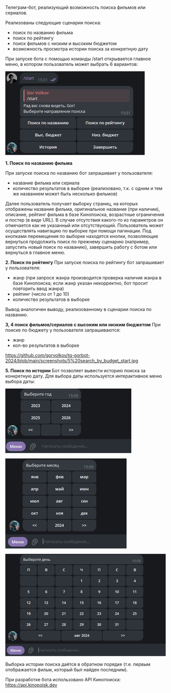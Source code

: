 Телеграм-бот, реализующий возможность поиска фильмов или сериалов. 

Реализованы следующие сценарии поиска:
- поиск по названию фильма
- поиск по рейтингу
- поиск фильмов с низким и высоким бюджетом
- возможность просмотра истории поиска за конкретную дату

При запуске бота с помощью команды /start открывается главное меню, в котором пользователь может выбрать 6 вариантов:

![](https://github.com/gorvolkov/tg-gorbot-2024/blob/main/screenshots/1%20main_menu.jpg)

**1. Поиск по названию фильма**

При запуске поиска по названию бот запрашивает у пользователя:
- название фильма или сериала
- количество результатов в выборке (реализовано, т.к. с одним и тем же названием может быть несколько фильмов)

[](https://github.com/gorvolkov/tg-gorbot-2024/blob/main/screenshots/2%20search_by_name.jpg)

Далее пользователь получает выборку страниц, на которых отображены название фильма, оригинальное название (при наличии), описание, рейтинг фильма в базе Кинопоиска, возрастные ограничения и постер (в виде URL).
В случае отсутствия какого-то из параметров он отмечается как не указанный или отсутствующий.
Пользователь может осуществлять навигацию по выборке при помощи пагинации. 
Под кнопками перемещения по выборке находятся кнопки, позволяющие вернуться продолжить поиск по прежнему сценарию (например, запустить новый поиск по названию), завершить работу с ботом или вернуться в главное меню.

[](https://github.com/gorvolkov/tg-gorbot-2024/blob/main/screenshots/3%20search_by_name_result.jpg)

**2. Поиск по рейтингу**
При запуске поиска по рейтингу бот запрашивает у пользователя:
- жанр (при запросе жанра производится проверка наличия жанра в базе Кинопоиска; если жанр указан некорректно, бот просит повторить ввод жанра)
- рейтинг (число от 1 до 10)
- количество результатов в выборке

[](https://github.com/gorvolkov/tg-gorbot-2024/blob/main/screenshots/4%20search_by_rating_start.jpg)

Вывод аналогичен выводу, реализованному в сценарии поиска по названию.

**3, 4 поиск фильмов/сериалов с высоким или низким бюджетом**
При поиске по бюджету у пользователя запрашиваются:
- жанр
- кол-во результатов в выборке

https://github.com/gorvolkov/tg-gorbot-2024/blob/main/screenshots/5%20search_by_budget_start.jpg

**5. Поиск по истории**
Бот позволяет вывести историю поиска за конкретную дату. 
Для выбора даты используется интерактивное меню выбора даты:

![](https://github.com/gorvolkov/tg-gorbot-2024/blob/main/screenshots/6%20history_year.jpg)

![](https://github.com/gorvolkov/tg-gorbot-2024/blob/main/screenshots/7%20history_month.jpg)

![](https://github.com/gorvolkov/tg-gorbot-2024/blob/main/screenshots/8%20history_day.jpg)

Выборка истории поиска даётся в обратном порядке (т.е. первым отображается фильм, который был найден последним).

При разработке бота использовано API Кинопоиска: https://api.kinopoisk.dev
